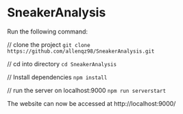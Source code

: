 # SneakerAnalysis

Run the following command:

// clone the project
`git clone https://github.com/allenqz98/SneakerAnalysis.git`

// cd into directory
`cd SneakerAnalysis`

// Install dependencies
`npm install`

// run the server on localhost:9000
`npm run serverstart`

The website can now be accessed at http://localhost:9000/

